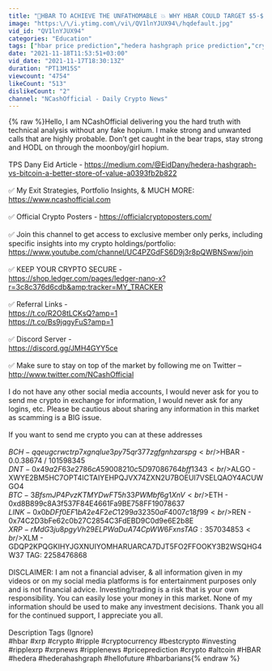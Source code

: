 ```yaml
---
title: "🚨HBAR TO ACHIEVE THE UNFATHOMABLE 💥 WHY HBAR COULD TARGET $5-$10 🚀 HEDERA NEWS TODAY"
image: "https:\/\/i.ytimg.com\/vi\/QV1lnYJUX94\/hqdefault.jpg"
vid_id: "QV1lnYJUX94"
categories: "Education"
tags: ["hbar price prediction","hedera hashgraph price prediction","cryptocurrency"]
date: "2021-11-18T11:53:51+03:00"
vid_date: "2021-11-17T18:30:13Z"
duration: "PT13M15S"
viewcount: "4754"
likeCount: "513"
dislikeCount: "2"
channel: "NCashOfficial - Daily Crypto News"
---
```

{% raw %}Hello, I am NCashOfficial delivering you the hard truth with technical analysis without any fake hopium. I make strong and unwanted calls that are highly probable. Don’t get caught in the bear traps, stay strong and HODL on through the moonboy/girl hopium.<br /><br />TPS Dany Eid Article - <a rel="nofollow" target="blank" href="https://medium.com/@EidDany/hedera-hashgraph-vs-bitcoin-a-better-store-of-value-a0393fb2b822">https://medium.com/@EidDany/hedera-hashgraph-vs-bitcoin-a-better-store-of-value-a0393fb2b822</a><br /><br />✅ My Exit Strategies, Portfolio Insights, &amp; MUCH MORE:<br /><a rel="nofollow" target="blank" href="https://www.ncashofficial.com">https://www.ncashofficial.com</a><br /><br />✅ Official Crypto Posters - <a rel="nofollow" target="blank" href="https://officialcryptoposters.com/">https://officialcryptoposters.com/</a><br /><br />✅ Join this channel to get access to exclusive member only perks, including specific insights into my crypto holdings/portfolio:<br /><a rel="nofollow" target="blank" href="https://www.youtube.com/channel/UC4PZGdFS6D9j3r8pQWBNSww/join">https://www.youtube.com/channel/UC4PZGdFS6D9j3r8pQWBNSww/join</a><br /><br />✅ KEEP YOUR CRYPTO SECURE -<br /><a rel="nofollow" target="blank" href="https://shop.ledger.com/pages/ledger-nano-x?r=3c8c376d6cdb&amp;tracker=MY_TRACKER">https://shop.ledger.com/pages/ledger-nano-x?r=3c8c376d6cdb&amp;tracker=MY_TRACKER</a><br /><br />✅ Referral Links -<br /><a rel="nofollow" target="blank" href="https://t.co/R2O8tLCKsQ?amp=1">https://t.co/R2O8tLCKsQ?amp=1</a><br /><a rel="nofollow" target="blank" href="https://t.co/Bs9jqgyFuS?amp=1">https://t.co/Bs9jqgyFuS?amp=1</a><br /><br />✅ Discord Server -<br /><a rel="nofollow" target="blank" href="https://discord.gg/JMH4GYY5ce">https://discord.gg/JMH4GYY5ce</a> <br /><br />✅ Make sure to stay on top of the market by following me on Twitter – <a rel="nofollow" target="blank" href="http://www.twitter.com/NCashOfficial">http://www.twitter.com/NCashOfficial</a><br /><br />I do not have any other social media accounts, I would never ask for you to send me crypto in exchange for information, I would never ask for any logins, etc. Please be cautious about sharing any information in this market as scamming is a BIG issue.<br /><br />If you want to send me crypto you can at these addresses<br /><br />$BCH - qqeugcrwctrp7xgnqlue3py75qr377zgfgnhzarspg<br />$HBAR - 0.0.38674 / 101598345<br />$DNT - 0x49a2F63e2786cA59008210c5D97086764bff1343<br />$ALGO - XWYE2BM5HC7OPT4ICTAIYEHPQJVX74ZXN2U7BOEUI7VSELQAOY4ACUWGO4<br />$BTC - 3BfsmJP4PvzKTMYDwFT5h33PWMbf6g1XnV<br />$ETH - 0xd8B899c8A3f537F84E4661Fa9BE758FF19078637<br />$LINK - 0x0bDFf0EF1bA2e4F2eC1299a32350aF4007c18f99<br />$REN - 0x74C2D3bFe62c0b27C2854C3FdEBD9C0d9e6E2b8E<br />$XRP - rMdG3ju8pgyVh29ELPWaDuA74CpWW6Fxns TAG: 357034853<br />$XLM - GDQP2KPQGKIHYJGXNUIYOMHARUARCA7DJT5FO2FFOOKY3B2WSQHG4W37 TAG: 2258476868<br /><br />DISCLAIMER: I am not a financial adviser, &amp; all information given in my videos or on my social media platforms is for entertainment purposes only and is not financial advice. Investing/trading is a risk that is your own responsibility. You can easily lose your money in this market. None of my information should be used to make any investment decisions. Thank you all for the continued support, I appreciate you all.<br /><br />Description Tags (Ignore) <br />#hbar #xrp #crypto #ripple #cryptocurrency #bestcrypto #investing #ripplexrp #xrpnews #ripplenews #priceprediction #crypto #altcoin #HBAR #hedera #hederahashgraph #hellofuture #hbarbarians{% endraw %}
